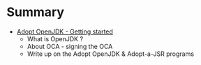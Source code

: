 # Summary

* [Adopt OpenJDK - Getting started](adopt_openjdk_-_getting_started.md)
   * What is OpenJDK ?
   * About OCA - signing the OCA
   * Write up on the Adopt OpenJDK & Adopt-a-JSR programs

